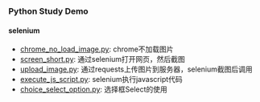 ### Python Study Demo

#### selenium
- [chrome_no_load_image.py](./selenium/chrome_no_load_image.py): chrome不加载图片
- [screen_short.py](./selenium/screen_short.py): 通过selenium打开网页，然后截图
- [upload_image.py](./selenium/upload_image.py): 通过requests上传图片到服务器，selenium截图后调用
- [execute_js_script.py](./selenium/execute_js_script.py): selenium执行javascript代码
- [choice_select_option.py](./selenium/choice_select_option.py): 选择框Select的使用


